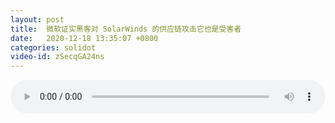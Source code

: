 ```yaml
---
layout: post
title:  微软证实黑客对 SolarWinds 的供应链攻击它也是受害者
date:   2020-12-18 13:35:07 +0800
categories: solidot
video-id: zSecqGA24ns
---
```


<audio src="/assets/170ee8e8ee94d321b77602a7eabe3091.mp3" style="width: 100%;" controls></audio>

